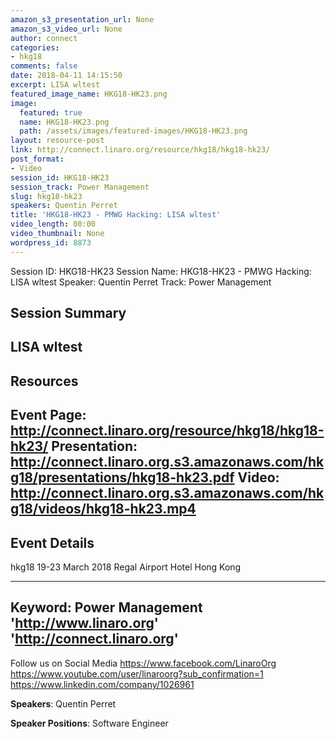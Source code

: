 ```yaml
---
amazon_s3_presentation_url: None
amazon_s3_video_url: None
author: connect
categories:
- hkg18
comments: false
date: 2018-04-11 14:15:50
excerpt: LISA wltest
featured_image_name: HKG18-HK23.png
image:
  featured: true
  name: HKG18-HK23.png
  path: /assets/images/featured-images/HKG18-HK23.png
layout: resource-post
link: http://connect.linaro.org/resource/hkg18/hkg18-hk23/
post_format:
- Video
session_id: HKG18-HK23
session_track: Power Management
slug: hkg18-hk23
speakers: Quentin Perret
title: 'HKG18-HK23 - PMWG Hacking: LISA wltest'
video_length: 00:00
video_thumbnail: None
wordpress_id: 8873
---
```


Session ID: HKG18-HK23
Session Name: HKG18-HK23 - PMWG Hacking: LISA wltest
Speaker: Quentin Perret
Track: Power Management


## Session Summary
LISA wltest
---------------------------------------------------
## Resources
Event Page: http://connect.linaro.org/resource/hkg18/hkg18-hk23/
Presentation: http://connect.linaro.org.s3.amazonaws.com/hkg18/presentations/hkg18-hk23.pdf
Video: http://connect.linaro.org.s3.amazonaws.com/hkg18/videos/hkg18-hk23.mp4
 ---------------------------------------------------
## Event Details
hkg18
19-23 March 2018 
Regal Airport Hotel Hong Kong

---------------------------------------------------
Keyword: Power Management
'http://www.linaro.org'
'http://connect.linaro.org'
---------------------------------------------------
Follow us on Social Media
https://www.facebook.com/LinaroOrg
https://www.youtube.com/user/linaroorg?sub_confirmation=1
https://www.linkedin.com/company/1026961

**Speakers**: Quentin Perret

**Speaker Positions**: Software Engineer